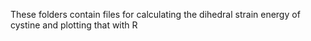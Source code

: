 These folders contain files for calculating the dihedral strain energy of cystine and plotting that with R 
